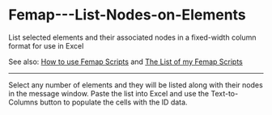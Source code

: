 # Femap---List-Nodes-on-Elements
List selected elements and their associated nodes in a fixed-width column format for use in Excel

See also: [How to use Femap Scripts](https://github.com/aaronjasso/How_to_use_Femap_Scripts) and [The List of my Femap Scripts](https://github.com/aaronjasso/My-Femap-Scripts)

---

Select any number of elements and they will be listed along with their nodes in the message window. Paste the list into Excel and use the Text-to-Columns button to populate the cells with the ID data.
